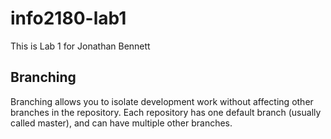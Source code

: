 # info2180-lab1

This is Lab 1 for Jonathan Bennett


## Branching

Branching allows you to isolate development work without affecting other branches in the repository. Each repository has one default branch (usually called master), and can have multiple other branches.
